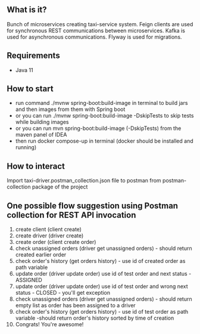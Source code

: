 ## What is it?
Bunch of microservices creating taxi-service system. Feign clients are used for synchronous REST communications between microservices.
Kafka is used for asynchronous communications. Flyway is used for migrations. 
## Requirements
 - Java 11
## How to start
 - run command ./mvnw spring-boot:build-image in terminal to build jars and then images from them with Spring boot 
 - or you can run ./mvnw spring-boot:build-image -DskipTests to skip tests while building images
 - or you can run mvn spring-boot:build-image (-DskipTests) from the maven panel of IDEA
 - then run docker compose-up in terminal (docker should be installed and running)
## How to interact
Import taxi-driver.postman_collection.json file to postman from postman-collection package of the project
## One possible flow suggestion using Postman collection for REST API invocation
1. create client (client create)
2. create driver (driver create)
3. create order (client create order)
4. check unassigned orders (driver get unassigned orders) - should return created earlier order
5. check order's history (get orders history) - use id of created order as path variable
6. update order (driver update order) use id of test order and next status - ASSIGNED
7. update order (driver update order) use id of test order and wrong next status - CLOSED - you'll get exception
8. check unassigned orders (driver get unassigned orders) - should return empty list as order has been assigned to a driver
9. check order's history (get orders history) - use id of test order as path variable -should return order's history sorted by time of creation
10. Congrats! You're awesome!

